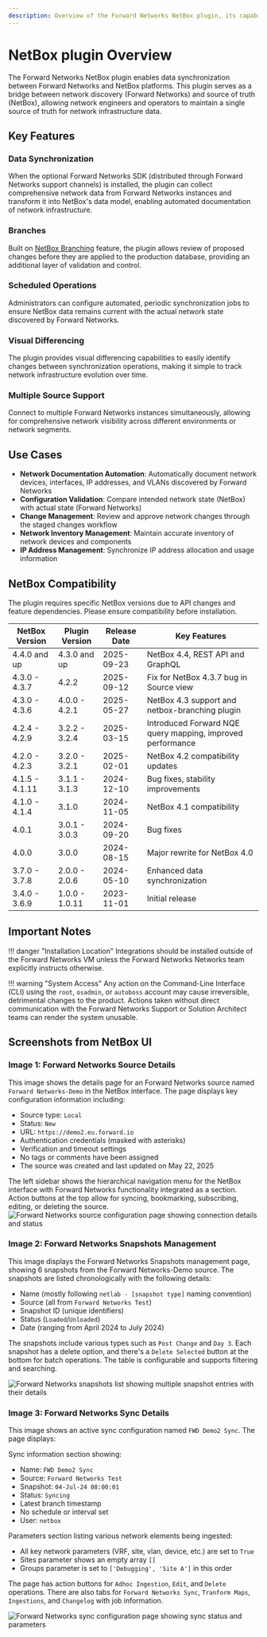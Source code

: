 ```yaml
---
description: Overview of the Forward Networks NetBox plugin, its capabilities, compatibility, and use cases.
---
```


# NetBox plugin Overview

The Forward Networks NetBox plugin enables data synchronization between Forward Networks and NetBox platforms. This plugin serves as a bridge between network discovery (Forward Networks) and source of truth (NetBox), allowing network engineers and operators to maintain a single source of truth for network infrastructure data.

## Key Features

### Data Synchronization
When the optional Forward Networks SDK (distributed through Forward Networks support channels) is installed, the plugin can collect comprehensive network data from Forward Networks instances and transform it into NetBox's data model, enabling automated documentation of network infrastructure.

### Branches
Built on [NetBox Branching](https://docs.netboxlabs.com/netbox-extensions/branching/) feature, the plugin allows review of proposed changes before they are applied to the production database, providing an additional layer of validation and control.

### Scheduled Operations
Administrators can configure automated, periodic synchronization jobs to ensure NetBox data remains current with the actual network state discovered by Forward Networks.

### Visual Differencing
The plugin provides visual differencing capabilities to easily identify changes between synchronization operations, making it simple to track network infrastructure evolution over time.

### Multiple Source Support
Connect to multiple Forward Networks instances simultaneously, allowing for comprehensive network visibility across different environments or network segments.

## Use Cases

- **Network Documentation Automation**: Automatically document network devices, interfaces, IP addresses, and VLANs discovered by Forward Networks
- **Configuration Validation**: Compare intended network state (NetBox) with actual state (Forward Networks)
- **Change Management**: Review and approve network changes through the staged changes workflow
- **Network Inventory Management**: Maintain accurate inventory of network devices and components
- **IP Address Management**: Synchronize IP address allocation and usage information

## NetBox Compatibility

The plugin requires specific NetBox versions due to API changes and feature dependencies. Please ensure compatibility before installation.

| NetBox Version | Plugin Version | Release Date | Key Features                                   |
|----------------|----------------|--------------|------------------------------------------------|
| 4.4.0 and up   | 4.3.0 and up   | 2025-09-23   | NetBox 4.4, REST API and GraphQL               |
| 4.3.0 - 4.3.7  | 4.2.2          | 2025-09-12   | Fix for NetBox 4.3.7 bug in Source view        |
| 4.3.0 - 4.3.6  | 4.0.0 - 4.2.1  | 2025-05-27   | NetBox 4.3 support and netbox-branching plugin |
| 4.2.4 - 4.2.9  | 3.2.2 - 3.2.4  | 2025-03-15   | Introduced Forward NQE query mapping, improved performance  |
| 4.2.0 - 4.2.3  | 3.2.0 - 3.2.1  | 2025-02-01   | NetBox 4.2 compatibility updates               |
| 4.1.5 - 4.1.11 | 3.1.1 - 3.1.3  | 2024-12-10   | Bug fixes, stability improvements              |
| 4.1.0 - 4.1.4  | 3.1.0          | 2024-11-05   | NetBox 4.1 compatibility                       |
| 4.0.1          | 3.0.1 - 3.0.3  | 2024-09-20   | Bug fixes                                      |
| 4.0.0          | 3.0.0          | 2024-08-15   | Major rewrite for NetBox 4.0                   |
| 3.7.0 - 3.7.8  | 2.0.0 - 2.0.6  | 2024-05-10   | Enhanced data synchronization                  |
| 3.4.0 - 3.6.9  | 1.0.0 - 1.0.11 | 2023-11-01   | Initial release                                |

## Important Notes

!!! danger "Installation Location"
    Integrations should be installed outside of the Forward Networks VM unless the Forward Networks
    Networks team explicitly instructs otherwise.

!!! warning "System Access"
    Any action on the Command-Line Interface (CLI) using the `root`, `osadmin`,
    or `autoboss` account may cause irreversible, detrimental changes to the
    product. Actions taken without direct communication with the Forward Networks
    Support or Solution Architect teams can render the system unusable.

## Screenshots from NetBox UI

### Image 1: Forward Networks Source Details
This image shows the details page for an Forward Networks source named `Forward Networks-Demo` in the NetBox interface. The page displays key configuration information including:

- Source type: `Local`
- Status: `New`
- URL: `https://demo2.eu.forward.io`
- Authentication credentials (masked with asterisks)
- Verification and timeout settings
- No tags or comments have been assigned
- The source was created and last updated on May 22, 2025

The left sidebar shows the hierarchical navigation menu for the NetBox interface with Forward Networks functionality integrated as a section. Action buttons at the top allow for syncing, bookmarking, subscribing, editing, or deleting the source.
![Forward Networks source configuration page showing connection details and status](images/user_guide/source_synced.png)

### Image 2: Forward Networks Snapshots Management
This image displays the Forward Networks Snapshots management page, showing 6 snapshots from the Forward Networks-Demo source. The snapshots are listed chronologically with the following details:

- Name (mostly following `netlab - [snapshot type]` naming convention)
- Source (all from `Forward Networks Test`)
- Snapshot ID (unique identifiers)
- Status (`Loaded`/`Unloaded`)
- Date (ranging from April 2024 to July 2024)

The snapshots include various types such as `Post Change` and `Day 3`. Each snapshot has a delete option, and there's a `Delete Selected` button at the bottom for batch operations. The table is configurable and supports filtering and searching.

![Forward Networks snapshots list showing multiple snapshot entries with their details](images/user_guide/source_snapshots.png)

### Image 3: Forward Networks Sync Details
This image shows an active sync configuration named `FWD Demo2 Sync`. The page displays:

Sync information section showing:

- Name: `FWD Demo2 Sync`
- Source: `Forward Networks Test`
- Snapshot: `04-Jul-24 08:00:01`
- Status: `Syncing`
- Latest branch timestamp
- No schedule or interval set
- User: `netbox`

Parameters section listing various network elements being ingested:

- All key network parameters (VRF, site, vlan, device, etc.) are set to `True`
- Sites parameter shows an empty array `[]`
- Groups parameter is set to `['Debugging', 'Site A']` in this order

The page has action buttons for `Adhoc Ingestion`, `Edit`, and `Delete` operations. There are also tabs for `Forward Networks Sync`, `Tranform Maps`, `Ingestions`, and `Changelog` with job information.

![Forward Networks sync configuration page showing sync status and parameters](images/user_guide/sync_detail.png)
